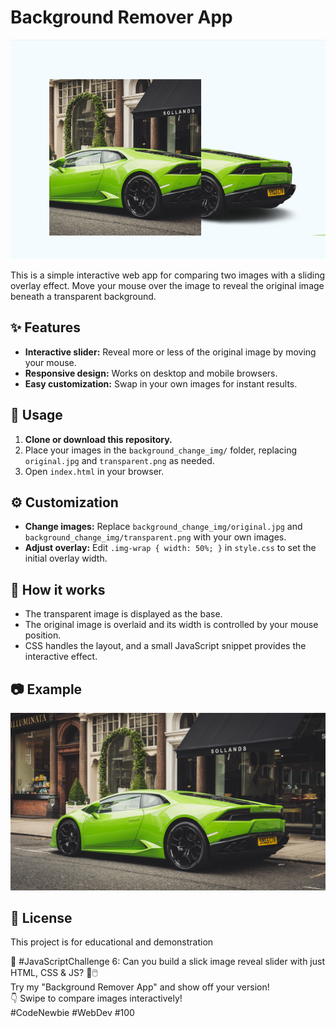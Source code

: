 # Background Remover App

![Banner](background_change_img/banner.png)

This is a simple interactive web app for comparing two images with a sliding overlay effect. Move your mouse over the image to reveal the original image beneath a transparent background.

## ✨ Features

- **Interactive slider:** Reveal more or less of the original image by moving your mouse.
- **Responsive design:** Works on desktop and mobile browsers.
- **Easy customization:** Swap in your own images for instant results.


## 🚀 Usage

1. **Clone or download this repository.**
2. Place your images in the `background_change_img/` folder, replacing `original.jpg` and `transparent.png` as needed.
3. Open `index.html` in your browser.


## ⚙️ Customization

- **Change images:** Replace `background_change_img/original.jpg` and `background_change_img/transparent.png` with your own images.
- **Adjust overlay:** Edit `.img-wrap { width: 50%; }` in `style.css` to set the initial overlay width.


## 📝 How it works

- The transparent image is displayed as the base.
- The original image is overlaid and its width is controlled by your mouse position.
- CSS handles the layout, and a small JavaScript snippet provides the interactive effect.


## 📷 Example

![Demo](background_change_img/original.jpg)

## 📄 License

This project is for educational and demonstration


🚀 #JavaScriptChallenge 6: Can you build a slick image reveal slider with just HTML, CSS & JS? 🎨🖱️  
Try my "Background Remover App" and show off your version!  
👇 Swipe to compare images interactively!  
#CodeNewbie #WebDev #100